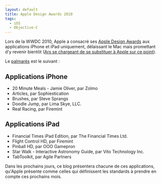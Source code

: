 ```yaml
---
layout: default
title: Apple Design Awards 2010
tags:
  - iOS
  - Objective-C
---
```


Lors de la WWDC 2010, Apple a consacré ses [Apple Design Awards][ada] aux
applications iPhone et iPad uniquement, délaissant le Mac mais promettant d'y
revenir bientôt
([Ars se chargeant de se substituer à Apple sur ce point](http://arstechnica.com/apple/news/2010/06/2010-ars-design-award-winners-for-mac-os-x-software.ars)).

Le [palmarès][2010-awards] est le suivant :

## Applications iPhone

- 20 Minute Meals - Jamie Oliver, par Zolmo
- Articles, par Sophiestication
- Brushes, par Steve Sprangs
- Doodle Jump, par Lima Skye, LLC.
- Real Racing, par Firemint

## Applications iPad

- Financial Times iPad Edition, par The Financial Times Ltd.
- Flight Control HD, par Firemint
- Pinball HD, par OOO Gamepron
- Star Walk - Interactive Astronomy Guide, par Vito Technology Inc.
- TabToolkit, par Agile Partners

Dans les prochains jours, ce blog présentera chacune de ces applications,
qu'Apple présente comme celles qui définissent les standards à prendre en compte
ces prochains mois.

[ada]: https://developer.apple.com/design/awards/
[2010-awards]: https://en.wikipedia.org/wiki/Apple_Design_Awards#2010

